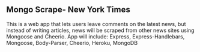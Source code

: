 ## Mongo Scrape- New York Times
This is a web app that lets users leave comments on the latest news, but instead of writing articles, news will be scraped from other news sites using Mongoose and Cheerio.  App will include: Express, Express-Handlebars, Mongoose, Body-Parser, Cheerio, Heroku, MongoDB
